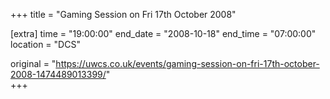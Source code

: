 +++
title = "Gaming Session on Fri 17th October 2008"

[extra]
time = "19:00:00"
end_date = "2008-10-18"
end_time = "07:00:00"
location = "DCS"

original = "https://uwcs.co.uk/events/gaming-session-on-fri-17th-october-2008-1474489013399/"    
+++



